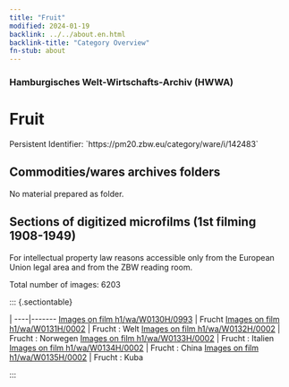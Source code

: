 ```yaml
---
title: "Fruit"
modified: 2024-01-19
backlink: ../../about.en.html
backlink-title: "Category Overview"
fn-stub: about
---
```


### Hamburgisches Welt-Wirtschafts-Archiv (HWWA)

# Fruit

<div class="hint">Persistent Identifier: `https://pm20.zbw.eu/category/ware/i/142483`</div>







## Commodities/wares archives folders





No material prepared as folder.



<a id="filmsections" />

## Sections of digitized microfilms (1st filming 1908-1949)

<p>For intellectual property law reasons accessible only from the European Union legal area and from the ZBW reading room.</p>



<p>Total number of images: 6203</p>




::: {.sectiontable}

 | 
----|-------
<a class="btn" href="https://pm20.zbw.eu/film/h1/wa/W0130H/0993" rel="nofollow">Images on film h1/wa/W0130H/0993</a> | Frucht
<a class="btn" href="https://pm20.zbw.eu/film/h1/wa/W0131H/0002" rel="nofollow">Images on film h1/wa/W0131H/0002</a> | Frucht : Welt
<a class="btn" href="https://pm20.zbw.eu/film/h1/wa/W0132H/0002" rel="nofollow">Images on film h1/wa/W0132H/0002</a> | Frucht : Norwegen
<a class="btn" href="https://pm20.zbw.eu/film/h1/wa/W0133H/0002" rel="nofollow">Images on film h1/wa/W0133H/0002</a> | Frucht : Italien
<a class="btn" href="https://pm20.zbw.eu/film/h1/wa/W0134H/0002" rel="nofollow">Images on film h1/wa/W0134H/0002</a> | Frucht : China
<a class="btn" href="https://pm20.zbw.eu/film/h1/wa/W0135H/0002" rel="nofollow">Images on film h1/wa/W0135H/0002</a> | Frucht : Kuba


:::
















